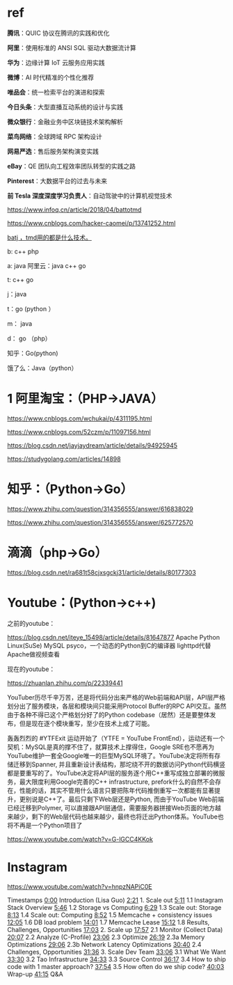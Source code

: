 



# ref

**腾讯**：QUIC 协议在腾讯的实践和优化

**阿里**：使用标准的 ANSI SQL 驱动大数据流计算

**华为**：边缘计算 IoT 云服务应用实践

**微博**：AI 时代精准的个性化推荐

**唯品会**：统一检索平台的演进和探索

**今日头条**：大型直播互动系统的设计与实践

**微众银行**：金融业务中区块链技术架构解析

**菜鸟网络**：全球跨域 RPC 架构设计

**网易严选**：售后服务架构演变实践

**eBay**：QE 团队向工程效率团队转型的实践之路

**Pinterest**：大数据平台的过去与未来

**前 Tesla 深度深度学习负责人**：自动驾驶中的计算机视觉技术

https://www.infoq.cn/article/2018/04/battotmd



https://www.cnblogs.com/hacker-caomei/p/13741252.html

​             [     batj ，tmd用的都是什么技术。         ](https://www.cnblogs.com/hacker-caomei/p/13741252.html)         

b: c++ php

a: java 阿里云：java c++ go

t: c++ go 

j：java 

t：go (python ）

m： java

d： go （php）

 

知乎：Go(python)

饿了么：Java（python）

 

# 1 阿里淘宝：（PHP->JAVA）

https://www.cnblogs.com/wchukai/p/4311195.html

https://www.cnblogs.com/52czm/p/11097156.html

https://blog.csdn.net/jayjaydream/article/details/94925945

https://studygolang.com/articles/14898

 

# 知乎：（Python->Go）

https://www.zhihu.com/question/314356555/answer/616838029

https://www.zhihu.com/question/314356555/answer/625772570

# 滴滴（php->Go）

https://blog.csdn.net/ra681t58cjxsgckj31/article/details/80177303

 

 

# Youtube：(Python->c++)

之前的youtube：

https://blog.csdn.net/iteye_15498/article/details/81647877
Apache
Python
Linux(SuSe)
MySQL
psyco，一个动态的Python到C的编译器
lighttpd代替Apache做视频查看

现在的youtube：

[https://zhuanlan.zhihu.com/p/22339441 ](https://zhuanlan.zhihu.com/p/22339441)

YouTuber历尽千辛万苦，还是将代码分出来严格的Web前端和API层，API层严格划分出了服务模块，各层和模块间只能采用Protocol Buffer的RPC API交互。虽然由于各种不得已这个严格划分好了的Python  codebase（居然）还是要整体发布，但是现在逐个模块重写，至少在技术上成了可能。

轰轰烈烈的 #YTFExit 运动开始了（YTFE = YouTube  FrontEnd），运动还有一个契机：MySQL是真的撑不住了，就算技术上撑得住，Google  SRE也不愿再为YouTube维护一套全Google唯一的巨型MySQL环境了。YouTube决定将所有存储迁移到Spanner,  并且重新设计表结构，那坨绕不开的数据访问Python代码横竖都是要重写的了。YouTube决定将API层的服务逐个用C++重写成独立部署的微服务，最大限度利用Google完善的C++ infrastructure,  prefork什么的自然不会存在，性能的话，其实不管用什么语言只要把陈年代码推倒重写一次都能有显著提升，更别说是C++了。最后只剩下Web层还是Python, 而由于YouTube Web前端已经迁移到Polymer,  可以直接跟API层通信，需要服务器拼接Web页面的地方越来越少，剩下的Web层代码也越来越少，最终也将迁出Python体系。YouTube也将不再是一个Python项目了



https://www.youtube.com/watch?v=G-lGCC4KKok

# Instagram

https://www.youtube.com/watch?v=hnpzNAPiC0E

Timestamps [0:00](https://www.youtube.com/watch?v=hnpzNAPiC0E&t=0s)  Introduction (Lisa Guo)  [2:21](https://www.youtube.com/watch?v=hnpzNAPiC0E&t=141s)  1. Scale out [5:11](https://www.youtube.com/watch?v=hnpzNAPiC0E&t=311s)  1.1 Instagram Stack Overview [5:46](https://www.youtube.com/watch?v=hnpzNAPiC0E&t=346s)  1.2 Storage vs Computing [6:29](https://www.youtube.com/watch?v=hnpzNAPiC0E&t=389s)  1.3 Scale out: Storage [8:13](https://www.youtube.com/watch?v=hnpzNAPiC0E&t=493s)  1.4 Scale out: Computing [8:52](https://www.youtube.com/watch?v=hnpzNAPiC0E&t=532s)  1.5 Memcache + consistency issues [12:05](https://www.youtube.com/watch?v=hnpzNAPiC0E&t=725s) 1.6 DB load problem [14:01](https://www.youtube.com/watch?v=hnpzNAPiC0E&t=841s) 1.7 Memcache Lease [15:12](https://www.youtube.com/watch?v=hnpzNAPiC0E&t=912s) 1.8 Results, Challenges, Opportunities  [17:03](https://www.youtube.com/watch?v=hnpzNAPiC0E&t=1023s) 2. Scale up [17:57](https://www.youtube.com/watch?v=hnpzNAPiC0E&t=1077s) 2.1 Monitor (Collect Data) [20:07](https://www.youtube.com/watch?v=hnpzNAPiC0E&t=1207s) 2.2 Analyze (C-Profile) [23:06](https://www.youtube.com/watch?v=hnpzNAPiC0E&t=1386s) 2.3 Optimize [26:19](https://www.youtube.com/watch?v=hnpzNAPiC0E&t=1579s) 2.3a Memory Optimizations [29:06](https://www.youtube.com/watch?v=hnpzNAPiC0E&t=1746s) 2.3b Network Latency Optimizations [30:40](https://www.youtube.com/watch?v=hnpzNAPiC0E&t=1840s) 2.4 Challenges, Opportunities  [31:36](https://www.youtube.com/watch?v=hnpzNAPiC0E&t=1896s) 3. Scale Dev Team  [33:06](https://www.youtube.com/watch?v=hnpzNAPiC0E&t=1986s) 3.1 What We Want [33:30](https://www.youtube.com/watch?v=hnpzNAPiC0E&t=2010s) 3.2 Tao Infrastructure [34:33](https://www.youtube.com/watch?v=hnpzNAPiC0E&t=2073s) 3.3 Source Control [36:17](https://www.youtube.com/watch?v=hnpzNAPiC0E&t=2177s) 3.4 How to ship code with 1 master approach? [37:54](https://www.youtube.com/watch?v=hnpzNAPiC0E&t=2274s) 3.5 How often do we ship code?  [40:03](https://www.youtube.com/watch?v=hnpzNAPiC0E&t=2403s) Wrap-up [41:15](https://www.youtube.com/watch?v=hnpzNAPiC0E&t=2475s) Q&A

